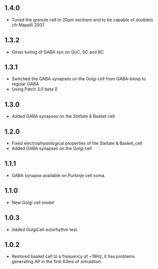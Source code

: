 ## 1.4.0

* Tuned the granule cell to 20µm sections and to be capable of doublets cfr Mapelli 2007.

## 1.3.2

* Gmax tuning of GABA syn on GoC, SC and BC

## 1.3.1

* Switched the GABA synapses on the Golgi cell from GABA-biexp to regular GABA
* Using Patch 3.0 beta 0

## 1.3.0

* Added GABA synapses on the Stellate & Basket cell.

## 1.2.0

* Fixed electrophysiological properties of the Stellate & Basket_cell
* Added GABA synapses on the Golgi cell

## 1.1.1

* GABA synapse available on Purkinje cell soma.

## 1.1.0

* New Golgi cell model

## 1.0.3

* Added GolgiCell autorhythm test.

## 1.0.2

* Restored basket cell to a frequency of ~18Hz, it has problems generating AP in the first
  63ms of simulation.
